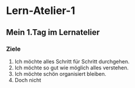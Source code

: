 # Lern-Atelier-1
## Mein 1.Tag im Lernatelier
### Ziele
1. Ich möchte alles Schritt für Schritt durchgehen.
2. Ich möchte so gut wie möglich alles verstehen.
3. Ich möchte schön organisiert bleiben.
4. Doch nicht
